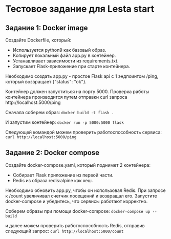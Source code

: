 # Тестовое задание для Lesta start

## Задание 1: Docker image

Создайте Dockerfile, который:
- Используется python9 как базовый образ.
- Копирует локальный файл app.py в контейнер.
- Устанавливает зависимости из requirements.txt.
- Запускает Flask-приложение при старте контейнера.

Необходимо создать app.py - простое Flask api с 1 эндпоинтом /ping, который возвращает {"status": "ok"}.

Контейнер должен запуститься на порту 5000. Проверка работы контейнера производится путем
отправки curl запроса http://localhost:5000/ping

Сначала соберем образ:
```docker build -t flask . ```

И запустим контейнер:
```docker run -p 5000:5000 flask```

Следующей командой можем проверить работоспособность сервиса:
```curl http://localhost:5000/ping```

## Задание 2: Docker compose

Создайте docker-compose.yaml, который поднимет 2 контейнера:
- Собирает Flask приложение из первой части.
- Redis из образа redis:alpine как кеш.

Необходимо обновить app.py, чтобы он использовал Redis.
При запросе к /count увеличивал счетчик посещений и возвращал его.
Запустите docker-compose и убедитесь, что сервисы работают корректно.

Соберем образы при помощи docker-compose:
```docker-compose up --build```

и далее можем проверить работоспособность Redis, отправив следующий запрос:
```curl http://localhost:5000/count```


